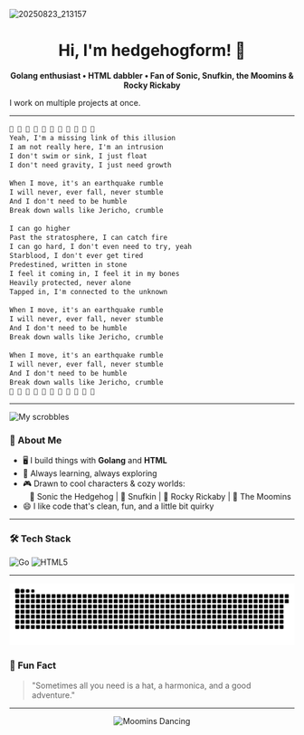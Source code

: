 <!-- hedgehogform's GitHub Profile README -->

![20250823_213157](https://github.com/user-attachments/assets/8a34ee09-fa9f-41c8-a523-b5cc227cc75a)

<h1 align="center">Hi, I'm hedgehogform! 🦔</h1>

<p align="center">
  <b>Golang enthusiast • HTML dabbler • Fan of Sonic, Snufkin, the Moomins & Rocky Rickaby</b>
</p>

<!-- #1 Rust hater. Community sucks. Though I use it sometimes. -->

I work on multiple projects at once.


---
```
🎵 🎵 🎵 🎵 🎵 🎵 🎵 🎵 🎵 🎵 🎵
Yeah, I'm a missing link of this illusion
I am not really here, I'm an intrusion
I don't swim or sink, I just float
I don't need gravity, I just need growth

When I move, it's an earthquake rumble
I will never, ever fall, never stumble
And I don't need to be humble
Break down walls like Jericho, crumble

I can go higher
Past the stratosphere, I can catch fire
I can go hard, I don't even need to try, yeah
Starblood, I don't ever get tired
Predestined, written in stone
I feel it coming in, I feel it in my bones
Heavily protected, never alone
Tapped in, I'm connected to the unknown

When I move, it's an earthquake rumble
I will never, ever fall, never stumble
And I don't need to be humble
Break down walls like Jericho, crumble

When I move, it's an earthquake rumble
I will never, ever fall, never stumble
And I don't need to be humble
Break down walls like Jericho, crumble
🎵 🎵 🎵 🎵 🎵 🎵 🎵 🎵 🎵 🎵 🎵
```
---

![My scrobbles](https://lastfm-recently-played.vercel.app/api?user=ultimateshdform&header_style=normal_stats&footer_style=wave&maxage=60&loved=true)

### 🚀 About Me

- 🖥️ I build things with **Golang** and **HTML**
- 🌱 Always learning, always exploring
- 🎮 Drawn to cool characters & cozy worlds:  
  &nbsp;&nbsp;&nbsp;🦔 Sonic the Hedgehog | 🎩 Snufkin | 🐻 Rocky Rickaby | 🐸 The Moomins
- 😄 I like code that's clean, fun, and a little bit quirky

---

### 🛠️ Tech Stack

![Go](https://img.shields.io/badge/-Golang-00ADD8?logo=go&logoColor=white&style=flat)
![HTML5](https://img.shields.io/badge/-HTML5-E34F26?logo=html5&logoColor=white&style=flat)

---

<picture>
  <source media="(prefers-color-scheme: dark)" srcset="https://raw.githubusercontent.com/hedgehogform/hedgehogform/refs/heads/output/github-contribution-grid-snake-dark.svg" />
  <source media="(prefers-color-scheme: light)" srcset="https://raw.githubusercontent.com/hedgehogform/hedgehogform/refs/heads/output/github-contribution-grid-snake.svg" />
  <img alt="github-snake" src="https://raw.githubusercontent.com/hedgehogform/hedgehogform/refs/heads/output/github-contribution-grid-snake.svg" />
</picture>

### 🌟 Fun Fact

> "Sometimes all you need is a hat, a harmonica, and a good adventure."

---

<p align="center">
  <img src="https://media.giphy.com/media/whatthefuckthislink/giphy.gif" width="100" alt="Moomins Dancing">
</p>
